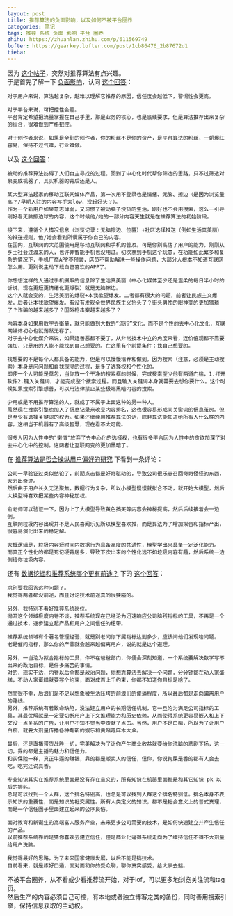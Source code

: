 ```yaml
---
layout: post
title: 推荐算法的负面影响，以及如何不被平台圈养
categories: 笔记
tags: 推荐 系统 负面 影响 平台 圈养
zhihu: https://zhuanlan.zhihu.com/p/611569749
lofter: https://gearkey.lofter.com/post/1cb86476_2b87672d1
tieba: 
---
```


因为 [这个帖子](https://tieba.baidu.com/p/8292175582)，突然对推荐算法有点兴趣。  
于是首先了解一下 [负面影响](https://www.zhihu.com/question/278638088)，认同 [这个回答](https://www.zhihu.com/question/278638088/answer/2775633595)：

```
对于用户来说，算法越复杂，越难以理解它推荐的原因，信任度会越低下，警惕性会更高。

对于平台来说，可把控性会差。
平台肯定希望把流量掌握在自己手里，那是业务的核心，也是底线要求，但是算法推荐出来复杂的组合，很难做到严格把控。

对于创作者来说，如果是全职的创作者，你的粉丝不是你的资产，是平台算法的粉丝，一朝爆红容易，保持不过气难，行业难做。
```

以及 [这个回答](https://www.zhihu.com/question/278638088/answer/1856674636)：

```
被动的推荐算法妨碍了人们自主寻找的过程，回到了中心化时代帮你筛选的思路，只不过筛选对象变成机器了，其实机器的背后还是人。

某大型算法起家的移动互联网媒体产品，第一次用不登录也是情绪、无脑、擦边（是因为浏览量高？/早期入驻的内容写手太low，没起好头？）。
作为一个新用户如果意志薄弱，又习惯了被动脑子没货的生活，刚好也不会用搜索，这么一引导刚好看无脑擦边球的内容，这个时候他/她的一部分内容天生就是在推荐算法的初始阶段。

接下来，遵循个人情况信息（浏览记录：无脑擦边、位置）+社区选择推送（例如生活真美丽）的推送规则，他/她会看到所谓属于你自己的内容。
在国内，互联网的大范围使用是移动互联网和手机的普及。可是你别高估了用户的能力，刚刚从乡土社会过渡来的人，也许非智能手机也没用过。初次拿到手机这个玩意，在功能如此繁多和复杂的情况下，手机厂商APP不预装，店员不帮助解决一些操作问题，大部分人根本不知道互联网怎么用。更别说主动下载自己喜欢的APP了。

你想想这样的人通过手机摄取的信息除了生活真美丽（中心化媒体至少还是温柔的每日半小时的诉说，现在更短更情绪化更爆裂）就是无脑擦边。
这个人就会变的，生活美丽的爆裂+本我欲望爆发。二者都有很大的问题，前者让民族主义爆发，后者让本我欲望爆发。有没有发现全世界民族主义抬头了？街头男性的眼神变的更加猥琐了？诈骗的越来越多了？国外枪击案越来越多了？

内容本身如果用数字去衡量，就只能做到大数的“流行”文化，而不是个性的去中心化文化，互联网媒体初心也就荡然无存了。
对于去中心化媒介来说，如果连善恶都不要了，从非常技术中立的角度来看，连价值观都不需要强加，只是用的人能不能找到自己想要的。在这里有个前提条件：找自己想要的。

找想要的不是每个人都具备的能力，但是可以慢慢培养和做到。因为搜索（注意，必须是主动搜索）本身是问问题和自我探寻的过程，是多了选择权和个性化的。
即使一个人可能是草包，当你放一个干净的搜索框的时候，完成搜索至少他有两道门槛，1.打开软件2.键入关键词，才能完成整个搜索过程。而且输入关键词本身就需要去想你要什么。这个时候如果搜索引擎想善，可以用法律禁止某些极端黑暗内容的搜索。

少用或是不用推荐算法的人，就成了不属于上面这种的另一种人。
虽然现在搜索引擎也加入了信息记录来改变内容排名，这也很容易形成同关键词的信息茧房。但是至少有选择关键词的权力。如果还继续用推荐算法的话，除非算法能知道给所有人什么样的内容，这相当于机器有了高级智慧，现在看不太可能。

很多人因为人性中的"懒惰"放弃了去中心化的选择权，也有很多平台因为人性中的贪欲加深了对去中心化中的控制。这两者让互联网变的更加黑暗了。
```

在 [推荐算法是否会操纵用户偏好的研究](https://zhuanlan.zhihu.com/p/590105693) 下看到一条评论：

```
公司一早验证过类似结论了，前期点击都是好奇驱动的，导致公司很乐意召回奇奇怪怪的东西，大力出奇迹。
然后由于用户长久无法聚焦，数据行为复杂，所以小模型慢慢就拟合不动，就开始大模型，然后大模型特喜欢把某些内容神秘加权。

俞老师可以验证一下，因为上了大模型导致黄色搞笑等内容会神秘提高，然后后续接着会一边倒。
互联网垃圾内容出现并不是人民喜闻乐见所以模型喜欢推，而是算法为了增加拟合和指标产出，很容易演化出来的稳定解。

大概逻辑是，垃圾内容短时间内数据行为具备高度的共通性，模型学出来具备一定泛化能力。
而真正个性化的都是死记硬背居多，导致下次出来的个性化远不如垃圾内容有趣，然后系统一边倒给你垃圾内容。
```

还有 [数据挖掘和推荐系统哪个更有前途？](https://www.zhihu.com/question/347124090) 下的 [这个回答](https://www.zhihu.com/question/347124090/answer/1305991525)：

```
求别要我回答这种问题了。
我觉得两者都没前途，而且讨论技术前途真的很狭隘的。

另外，我特别不看好推荐系统岗位。
抛开这个领域极度内卷不谈，推荐系统现在已经沦为迅速响应公司脑残指标的工具，不再是一个通过技术，逐步建立起产品和用户之间信任的纽带。

推荐系统领域有个著名管理经验，就是别老问你下属指标达到多少，应该问他们发现啥问题。
老是催问指标，那么你的产品就会越来越偏离用户，说的就是这个道理。

另外，一当沦为拟合指标的工具，你不在爸爸部门，你便会深刻知道，一个系统要解决数学写不出来的政治目标，是件多痛苦的事情。
对的，现实干活，内卷以后全都是政治问题，你想靠算法去解决一个问题，分分钟都在动人家蛋糕，不动人家蛋糕就要写个约束，面对成百上千约束，你都不知道你目标是啥了。

然而很不幸，后浪们是不足以想象被生活压垮的前浪们的傻逼程度，所以最后都是走向偏离用户的路线。
另外，推荐系统有着致命缺陷，没法建立用户的长期信任机制，它一旦沦为满足公司指标的工具，其最优解就是一定要切断用户上下文推理能力和历史依赖，从而使得系统更容易嵌入和上下文没一点关系的广告，让用户不知不觉当中贡献了点击。当然，用户不是白痴，所以为了让用户白痴，就要大剂量传播各种翻新的娱乐和黄赌毒麻木大众。

最后，还是直播带货战胜一切，完美解决为了让你产生商业收益就要给你洗脑的悲剧下场，这一切，靠的都是主播的魅力和信任力。
和买保险一样，真正牛逼的赚钱，靠的都是贩卖人的信任，信你，你说狗屎是香的都有人会去吃，吃完还说真香。

专业知识其实在推荐系统里面是没有存在意义的，所有知识在机器里面都是和其它知识 pk 以后的排名。
总是可以找到一个人群，这个排名特别高，也总是可以找到人群这个排名特别低。排名本身不表示知识的重要性，而是知识的社交属性。所有人类定义的知识，都不是社会意义上的普式真理，而是一个信任圈子里面建立起来的公序良俗。

面对教育和新诞生的高端富人服务产业，未来更多公司需要的技术，是如何快速建立并产生信任的产品。
以前推荐系统靠的是猜你喜欢去建立信任，但是商业化逼得系统走向为了维持信任不得不大剂量给用户洗脑。

我觉得最好的思路，为了未来国家健康发展，以后不能是搞技术。
目前看来，就是练好口遁，面对面和你的受众聊，聊你真实感受，给大家去魅。
```

不被平台圈养，从不看或少看推荐流开始，对于lof，可以更多地浏览关注流和tag页。  
然后生产的内容必须自己可控，有本地或者独立博客之类的备份，同时善用搜索引擎，保持信息获取的主动权。